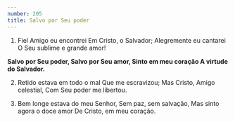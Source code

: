 ```yaml
---
number: 205
title: Salvo por Seu poder
---
```


1. Fiel Amigo eu encontrei
  Em Cristo, o Salvador;
  Alegremente eu cantarei
  O Seu sublime e grande amor!

  __Salvo por Seu poder,
  Salvo por Seu amor,
  Sinto em meu coração
  A virtude do Salvador.__

2. Retido estava em todo o mal
  Que me escravizou;
  Mas Cristo, Amigo celestial,
  Com Seu poder me libertou.

3. Bem longe estava do meu Senhor,
  Sem paz, sem salvação,
  Mas sinto agora o doce amor
  De Cristo, em meu coração.
